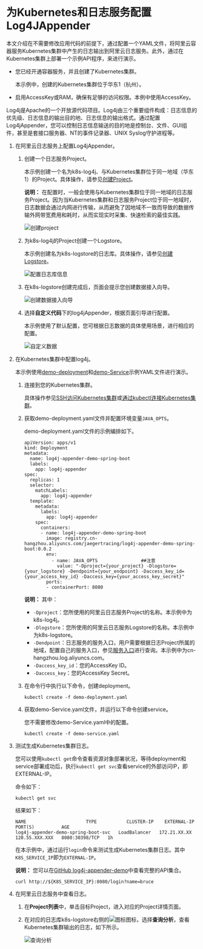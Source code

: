 # 为Kubernetes和日志服务配置Log4JAppender

本文介绍在不需要修改应用代码的前提下，通过配置一个YAML文件，将阿里云容器服务Kubernetes集群中产生的日志输出到阿里云日志服务。此外，通过在Kubernetes集群上部署一个示例API程序，来进行演示。

-   您已经开通容器服务，并且创建了Kubernetes集群。

    本示例中，创建的Kubernetes集群位于华东1（杭州）。

-   启用AccessKey或RAM，确保有足够的访问权限。本例中使用AccessKey。

Log4j是Apache的一个开放源代码项目。Log4j由三个重要组件构成：日志信息的优先级、日志信息的输出目的地、日志信息的输出格式。通过配置Log4jAppender，您可以控制日志信息输送的目的地是控制台、文件、GUI组件，甚至是套接口服务器、NT的事件记录器、UNIX Syslog守护进程等。

1.  在阿里云日志服务上配置Log4jAppender。

    1.  创建一个日志服务Project。

        本示例创建一个名为k8s-log4j、与Kubernetes集群位于同一地域（华东 1）的Project。具体操作，请参见[创建Project](/intl.zh-CN/数据采集/准备工作/管理Project.md)。

        **说明：** 在配置时，一般会使用与Kubernetes集群位于同一地域的日志服务Project。因为当Kubernetes集群和日志服务Project位于同一地域时，日志数据会通过内网进行传输，从而避免了因地域不一致而导致的数据传输外网带宽费用和耗时，从而实现实时采集、快速检索的最佳实践。

        ![创建project](https://static-aliyun-doc.oss-accelerate.aliyuncs.com/assets/img/zh-CN/2985659951/p10630.png)

    2.  为k8s-log4j的Project创建一个Logstore。

        本示例创建名为k8s-logstore的日志库。具体操作，请参见[创建Logstore](/intl.zh-CN/数据采集/准备工作/管理Logstore.md)。

        ![配置日志库信息](https://static-aliyun-doc.oss-accelerate.aliyuncs.com/assets/img/zh-CN/2985659951/p10632.png)

    3.  在k8s-logstore创建完成后，页面会提示您创建数据接入向导。

        ![创建数据接入向导](https://static-aliyun-doc.oss-accelerate.aliyuncs.com/assets/img/zh-CN/2985659951/p10633.png)

    4.  选择**自定义代码**下的log4jAppender，根据页面引导进行配置。

        本示例使用了默认配置，您可根据日志数据的具体使用场景，进行相应的配置。

        ![自定义数据](https://static-aliyun-doc.oss-accelerate.aliyuncs.com/assets/img/zh-CN/0095659951/p10634.png)

2.  在Kubernetes集群中配置log4j。

    本示例使用[demo-deployment](https://github.com/brucewu-fly/log4j-appender-demo-spring-boot/blob/master/k8s/demo-deployment.yaml)和[demo-Service](https://github.com/brucewu-fly/log4j-appender-demo-spring-boot/blob/master/k8s/demo-service.yaml)示例YAML文件进行演示。

    1.  连接到您的Kubernetes集群。

        具体操作参见[SSH访问Kubernetes集群](/intl.zh-CN/Kubernetes集群用户指南/集群管理/连接集群/通过SSH访问Kubernetes集群.md)或[通过kubectl连接Kubernetes集群](/intl.zh-CN/Kubernetes集群用户指南/集群管理/连接集群/通过kubectl连接Kubernetes集群.md)。

    2.  获取demo-deployment.yaml文件并配置环境变量`JAVA_OPTS`。

        demo-deployment.yaml文件的示例编排如下。

        ```
        apiVersion: apps/v1
        kind: Deployment
        metadata:
          name: log4j-appender-demo-spring-boot
          labels:
            app: log4j-appender
        spec:
          replicas: 1
          selector:
            matchLabels:
              app: log4j-appender
          template:
            metadata:
              labels:
                app: log4j-appender
            spec:
              containers:
              - name: log4j-appender-demo-spring-boot
                image: registry.cn-hangzhou.aliyuncs.com/jaegertracing/log4j-appender-demo-spring-boot:0.0.2
                env:
                  - name: JAVA_OPTS                ##注意
                    value: "-Dproject={your_project} -Dlogstore={your_logstore} -Dendpoint={your_endpoint} -Daccess_key_id={your_access_key_id} -Daccess_key={your_access_key_secret}"
                ports:
                - containerPort: 8080
        ```

        **说明：** 其中：

        -   `-Dproject`：您所使用的阿里云日志服务Project的名称。本示例中为k8s-log4j。
        -   `-Dlogstore`：您所使用的阿里云日志服务Logstore的名称。本示例中为k8s-logstore。
        -   `-Dendpoint`：日志服务的服务入口，用户需要根据日志Project所属的地域，配置自己的服务入口，参见[服务入口](https://www.alibabacloud.com/help/zh/doc-detail/29008.htm)进行查询。本示例中为cn-hangzhou.log.aliyuncs.com。
        -   `-Daccess_key_id`：您的AccessKey ID。
        -   `-Daccess_key`：您的AccessKey Secret。
    3.  在命令行中执行以下命令，创建deployment。

        ```
        kubectl create -f demo-deployment.yaml
        ```

    4.  获取demo-Service.yaml文件，并运行以下命令创建service。

        您不需要修改demo-Service.yaml中的配置。

        ```
        kubectl create -f demo-service.yaml
        ```

3.  测试生成Kubernetes集群日志。

    您可以使用`kubectl get`命令查看资源对象部署状况，等待deployment和service部署成功后，执行`kubectl get svc`查看service的外部访问IP，即EXTERNAL-IP。

    命令如下：

    ```
    kubectl get svc
    ```

    结果如下：

    ```
    NAME                      TYPE           CLUSTER-IP    EXTERNAL-IP      PORT(S)          AGE
    log4j-appender-demo-spring-boot-svc   LoadBalancer   172.21.XX.XX   120.55.XXX.XXX   8080:30398/TCP   1h
    ```

    在本示例中，通过运行`login`命令来测试生成Kubernetes集群日志。其中`K8S_SERVICE_IP`即为`EXTERNAL-IP`。

    **说明：** 您可以在[GitHub log4j-appender-demo](https://github.com/brucewu-fly/log4j-appender-demo-spring-boot)中查看完整的API集合。

    ```
    curl http://${K8S_SERVICE_IP}:8080/login?name=bruce
    ```

4.  在阿里云日志服务中查看日志。

    1.  在**Project列表**中，单击目标Project，进入对应的Project详情页面。

    2.  在对应的日志库k8s-logstore右侧的![图标](https://static-aliyun-doc.oss-accelerate.aliyuncs.com/assets/img/zh-CN/2985659951/p55777.png)图标，选择**查询分析**，查看Kubernetes集群输出的日志，如下所示。

        ![查询分析](https://static-aliyun-doc.oss-accelerate.aliyuncs.com/assets/img/zh-CN/2985659951/p55775.png)


